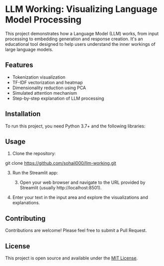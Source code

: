 # LLM Working: Visualizing Language Model Processing

This project demonstrates how a Language Model (LLM) works, from input processing to embedding generation and response creation. It's an educational tool designed to help users understand the inner workings of large language models.

## Features

- Tokenization visualization
- TF-IDF vectorization and heatmap
- Dimensionality reduction using PCA
- Simulated attention mechanism
- Step-by-step explanation of LLM processing

## Installation

To run this project, you need Python 3.7+ and the following libraries:

## Usage

1. Clone the repository:

git clone https://github.com/sohail000/llm-working.git

3. Run the Streamlit app:

   3. Open your web browser and navigate to the URL provided by Streamlit (usually http://localhost:8501).

4. Enter your text in the input area and explore the visualizations and explanations.

## Contributing

Contributions are welcome! Please feel free to submit a Pull Request.

## License

This project is open source and available under the [MIT License](LICENSE).
